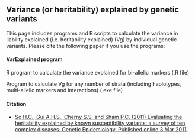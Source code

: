 ## Variance (or heritability) explained by genetic variants

This page includes programs and R scripts to calculate the variance in liability explained (i.e. heritability explained) (Vg) by individual genetic variants. Please cite the following paper if you use the programs:


#### VarExplained program 

R program to calculate the variance explained for bi-allelic markers (.R file)

Program to calculate Vg for any number of strata (including haplotypes, multi-allelic markers and interactions) (.exe file)

#### Citation

- [So H.C., Gui A.H.S., Cherny S.S. and Sham P.C. (2011) Evaluating the heritability explained by known susceptibility variants: a survey of ten complex diseases. Genetic Epidemiology. Published online 3 Mar 2011.](https://doi.org/10.1002/gepi.20579)

